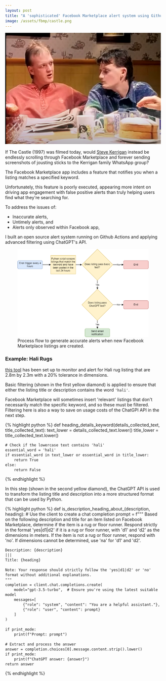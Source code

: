 ```yaml
---
layout: post
title: "A 'sophisticated' Facebook Marketplace alert system using Github Actions and ChatGPT's API"
image: /assets/fbmp/castle.png
---
```




<img class="small right" src="/assets/fbmp/castle.png" alt="A scene from The Castle" loading="lazy">

If The Castle (1997) was filmed today, would <a href="https://www.youtube.com/watch?v=dik_wnOE4dk">Steve Kerrigan</a> instead be endlessly scrolling through Facebook Marketplace and forever sending screenshots of jousting sticks to the Kerrigan family WhatsApp group?

The Facebook Marketplace app includes a feature that notifies you when a listing matches a specified keyword.

Unfortunately, this feature is poorly executed, appearing more intent on driving app engagement with false positive alerts than truly helping users find what they're searching for.

To address the issues of:

- Inaccurate alerts,
- Untimely alerts, and
- Alerts only observed within Facebook app,
  
I built an open source alert system running on Github Actions and applying advanced filtering using ChatGPT's API. 

<figure>
  <img src="/assets/fbmp/img02.png" alt="" loading="lazy">
  <figcaption>
    Process flow to generate accurate alerts when new Facebook Marketplace listings are created.
  </figcaption>
</figure>

### Example: Hali Rugs
<a href="https://github.com/sc0h0/fb_mp_hali">this tool</a> has been set up to monitor and alert for Hali rug listing that are 2.8m by 2.3m with a 20% tolerance in dimensions.

Basic filtering (shown in the first yellow diamond) is applied to ensure that either the listing title or description contains the word `'hali'`. 

Facebook Marketplace will sometimes insert 'relevant' listings that don't necessarily match the specific keyword, and so these must be filtered. Filtering here is also a way to save on usage costs of the ChatGPI API in the next step. 

{% highlight python %}
def heading_details_keyword(details_collected_text, title_collected_text):
    text_lower = details_collected_text.lower()
    title_lower = title_collected_text.lower()

    # Check if the lowercase text contains 'hali'
    essential_word = 'hali'
    if essential_word in text_lower or essential_word in title_lower:
        return True   
    else:
        return False  
{% endhighlight %}

In this step (shown in the second yellow diamond), the ChatGPT API is used to transform the listing title and description into a more structured format that can be used by Python.

{% highlight python %}
def is_description_heading_about_(description, heading):
    # Use the client to create a chat completion
    prompt = f"""
    Based on the following description and title for an item listed on Facebook Marketplace, determine if the item is a rug or floor runner. Respond strictly in the format 'yes|d1|d2' if it is a rug or floor runner, with 'd1' and 'd2' as the dimensions in meters. If the item is not a rug or floor runner, respond with 'no'. If dimensions cannot be determined, use 'na' for 'd1' and 'd2'.

    Description: {description}
    |||
    Title: {heading}

    Note: Your response should strictly follow the 'yes|d1|d2' or 'no' format without additional explanations.
    """
    completion = client.chat.completions.create(
        model="gpt-3.5-turbo",  # Ensure you're using the latest suitable model
        messages=[
            {"role": "system", "content": "You are a helpful assistant."},
            {"role": "user", "content": prompt}
        ]
    )

    if print_mode:
        print(f"Prompt: prompt")

    # Extract and process the answer
    answer = completion.choices[0].message.content.strip().lower()
    if print_mode:
        print(f"ChatGPT answer: {answer}")
    return answer
{% endhighlight %}
